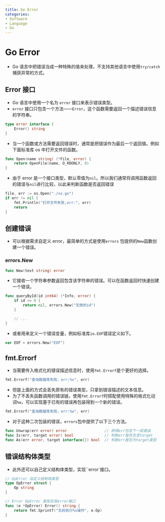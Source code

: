 ```yaml
---
title: Go Error
categories:
- Software
- Language
- Go
---
```

# Go Error

- Go 语言中把错误当成一种特殊的值来处理，不支持其他语言中使用`try/catch`捕获异常的方式。

## Error 接口

- Go 语言中使用一个名为 `error` 接口来表示错误类型。
- `error` 接口只包含一个方法——`Error`，这个函数需要返回一个描述错误信息的字符串。

```go
type error interface {
    Error() string
}
```

- 当一个函数或方法需要返回错误时，通常是把错误作为最后一个返回值。例如下面标准库 os 中打开文件的函数。

```go
func Open(name string) (*File, error) {
	return OpenFile(name, O_RDONLY, 0)
}
```

- 由于 error 是一个接口类型，默认零值为`nil`。所以我们通常将调用函数返回的错误与`nil`进行比较，以此来判断函数是否返回错误

```go
file, err := os.Open("./xx.go")
if err != nil {
	fmt.Println("打开文件失败,err:", err)
	return
}
```

## 创建错误

- 可以根据需求自定义 error，最简单的方式是使用`errors` 包提供的`New`函数创建一个错误。

### errors.New

```go
func New(text string) error
```

- 它接收一个字符串参数返回包含该字符串的错误。可以在函数返回时快速创建一个错误。

```go
func queryById(id int64) (*Info, error) {
	if id <= 0 {
		return nil, errors.New("无效的id")
	}

	// ...
}
```

- 或者用来定义一个错误变量，例如标准库`io.EOF`错误定义如下。

```go
var EOF = errors.New("EOF")
```

## fmt.Errorf

- 当需要传入格式化的错误描述信息时，使用`fmt.Errorf`是个更好的选择。

```go
fmt.Errorf("查询数据库失败，err:%v", err)
```

- 但是上面的方式会丢失原有的错误类型，只拿到错误描述的文本信息。
- 为了不丢失函数调用的错误链，使用`fmt.Errorf`时搭配使用特殊的格式化动词`%w`，可以实现基于已有的错误再包装得到一个新的错误。

```go
fmt.Errorf("查询数据库失败，err:%w", err)
```

- 对于这种二次包装的错误，`errors`包中提供了以下三个方法。

```go
func Unwrap(err error) error                 // 获得err包含下一层错误
func Is(err, target error) bool              // 判断err是否包含target
func As(err error, target interface{}) bool  // 判断err是否为target类型
```

## 错误结构体类型

- 此外还可以自己定义结构体类型，实现``error`接口。

```go
// OpError 自定义结构体类型
type OpError struct {
	Op string
}

// Error OpError 类型实现error接口
func (e *OpError) Error() string {
	return fmt.Sprintf("无权执行%s操作", e.Op)
}
```